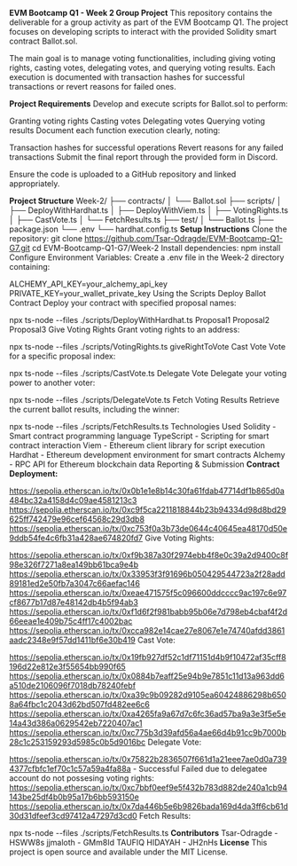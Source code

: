 **EVM Bootcamp Q1 - Week 2 Group Project**
This repository contains the deliverable for a group activity as part of the EVM Bootcamp Q1. The project focuses on developing scripts to interact with the provided Solidity smart contract Ballot.sol.

The main goal is to manage voting functionalities, including giving voting rights, casting votes, delegating votes, and querying voting results. Each execution is documented with transaction hashes for successful transactions or revert reasons for failed ones.

**Project Requirements**
Develop and execute scripts for Ballot.sol to perform:

 Granting voting rights
 Casting votes
 Delegating votes
 Querying voting results
Document each function execution clearly, noting:

 Transaction hashes for successful operations
 Revert reasons for any failed transactions
 Submit the final report through the provided form in Discord.

 Ensure the code is uploaded to a GitHub repository and linked appropriately.

**Project Structure**
Week-2/
├── contracts/
│   └── Ballot.sol
├── scripts/
│   ├── DeployWithHardhat.ts
│   ├── DeployWithViem.ts
│   ├── VotingRights.ts
│   ├── CastVote.ts
│   └── FetchResults.ts
├── test/
│   └── Ballot.ts
├── package.json
└── .env
└── hardhat.config.ts
**Setup Instructions**
Clone the repository:
git clone https://github.com/Tsar-Odragde/EVM-Bootcamp-Q1-G7.git
cd EVM-Bootcamp-Q1-G7/Week-2
Install dependencies:
npm install
Configure Environment Variables:
Create a .env file in the Week-2 directory containing:

ALCHEMY_API_KEY=your_alchemy_api_key
PRIVATE_KEY=your_wallet_private_key
Using the Scripts
Deploy Ballot Contract
Deploy your contract with specified proposal names:

npx ts-node --files ./scripts/DeployWithHardhat.ts Proposal1 Proposal2 Proposal3
Give Voting Rights
Grant voting rights to an address:

npx ts-node --files ./scripts/VotingRights.ts <contractAddress> <voterAddress> giveRightToVote
Cast Vote
Vote for a specific proposal index:

npx ts-node --files ./scripts/CastVote.ts <contractAddress> <proposalIndex>
Delegate Vote
Delegate your voting power to another voter:

npx ts-node --files ./scripts/DelegateVote.ts <contractAddress> <delegateAddress>
Fetch Voting Results
Retrieve the current ballot results, including the winner:

npx ts-node --files ./scripts/FetchResults.ts <contractAddress>
Technologies Used
Solidity - Smart contract programming language
TypeScript - Scripting for smart contract interaction
Viem - Ethereum client library for script execution
Hardhat - Ethereum development environment for smart contracts
Alchemy - RPC API for Ethereum blockchain data
Reporting & Submission
**Contract Deployment:**

https://sepolia.etherscan.io/tx/0x0b1e1e8b14c30fa61fdab47714df1b865d0a484bc32a4158d4c09ae4581213c3
https://sepolia.etherscan.io/tx/0xc9f5ca2211818844b23b94334d98d8bd29625ff742479e96cef64568c29d3db8
https://sepolia.etherscan.io/tx/0xc753f0a3b73de0644c40645ea48170d50e9ddb54fe4c6fb31a428ae674820fd7
Give Voting Rights:

https://sepolia.etherscan.io/tx/0xf9b387a30f2974ebb4f8e0c39a2d9400c8f98e326f7271a8ea149bb61bca9e4b
https://sepolia.etherscan.io/tx/0x33953f3f91696b050429544723a2f28add89181ed2e50fb7a3047c66aefac146
https://sepolia.etherscan.io/tx/0xeae471575f5c096600ddcccc9ac197c6e97cf8677b17d87e48142db4b5f94ab3
https://sepolia.etherscan.io/tx/0xf1d6f2f981babb95b06e7d798eb4cbaf4f2d66eeae1e409b75c4ff17c4002bac
https://sepolia.etherscan.io/tx/0xcca982e14cae27e8067e1e74740afdd3861aadc2348e9f57dd1411bf6e30b419
Cast Vote:

https://sepolia.etherscan.io/tx/0x19fb927df52c1df71151d4b9f10472af35cff8196d22e812e3f55654bb990f65
https://sepolia.etherscan.io/tx/0x0884b7eaff25e94b9e7851c11d13a963dd6a510de2106096f7018db78240febf
https://sepolia.etherscan.io/tx/0xa39c9b09282d9105ea60424886298b6508a64fbc1c2043d62bd507fd482ee6c6
https://sepolia.etherscan.io/tx/0xa4265fa9a67d7c6fc36ad57ba9a3e3f5e5e14a43d386a0629542eb7220407ac1
https://sepolia.etherscan.io/tx/0xc775b3d39afd56a4ae66d4b91cc9b7000b28c1c253159293d5985c0b5d9016bc
Delegate Vote:

https://sepolia.etherscan.io/tx/0x75822b2836507f661d1a21eee7ae0d0a7394377cfbfc1ef70c1c57a59a4fa88a - Successful
Failed due to delegatee account do not possesing voting rights:
https://sepolia.etherscan.io/tx/0xc7bbf0eef9e5f432b783d882de240a1cb94143be25df4b0b95a17b6bb593150e
https://sepolia.etherscan.io/tx/0x7da446b5e6b9826bada169d4da3ff6cb61d30d31dfeef3cd97412a47297d3cd0
Fetch Results:

npx ts-node --files ./scripts/FetchResults.ts <contractAddress>
**Contributors**
Tsar-Odragde - HSWW8s
jjmaloth - GMm8Id
TAUFIQ HIDAYAH - JH2nHs
**License**
This project is open source and available under the MIT License.
